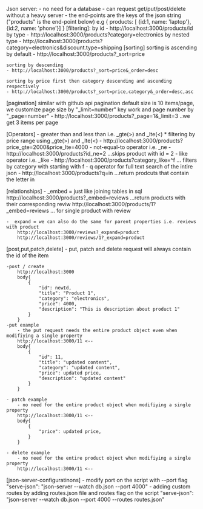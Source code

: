 Json server:
    - no need for a database
    - can request get/put/post/delete without a heavy server
    - the end-points are the keys of the json string ("products" is the end-point below)
        e.g {
            products: [
                {id:1, name: 'laptop'},
                {id:2, name: 'phone'}]
        }
[filtering]:
    by id
    - http://localhost:3000/products/id
    by type
    - http://localhost:3000/products?category=electronics
    by nested type
    - http://localhost:3000/products?category=electronics&discount.type=shipping
[sorting]
    sorting is ascending by default 
    - http://localhost:3000/products?_sort=price

    sorting by descending
    - http://localhost:3000/products?_sort=price&_order=desc

    sorting by price first then category descending and ascending respectively
    - http://localhost:3000/products?_sort=price,category&_order=desc,asc

[pagination] similar with github api pagination
    default size is 10 items/page, we customize page size by "_limit=number" key work and page number 
    by "_page=number"
    - http://localhost:3000/products?_page=1&_limit=3  ..we  get 3 items per page

[Operators]
    - greater than and less than i.e. _gte(>) and _lte(<)
        * filtering by price range using _gte(>) and _lte(<)
        - http://localhost:3000/products?price_gte=2000&price_lte=4000
    - not-equal-to operator i.e. _ne
        - http://localhost:3000/products?id_ne=2  ...skips product with id = 2 
    - like operator i.e. _like
        - http://localhost:3000/products?category_like=^f ...  filters by category with starting with f
    - q operator for full text search of the intire json
        - http://localhost:3000/products?q=in   ...return prodcuts that contain the letter in

[relationships]
    - _embed = just like joining tables in sql
        http://localhost:3000/products?_embed=reviews ...return products with their corresponding reviw
        http://localhost:3000/products/1?_embed=reviews ... for single product with review

    - _expand = we can also do the same for parent properties i.e. reviews with product
        http://localhost:3000/reviews?_expand=product
        http://localhost:3000/reviews/1?_expand=product

[post,put,patch,delete]
    - put, patch and delete request will always contain the id of the item 
    
    -post / create
        http://localhost:3000
        body{
            {
                "id": newId,
                "title": "Product 1",
                "category": "electronics",
                "price": 4000,
                "description": "This is description about product 1"
            }
        }
    -put example
        - the put request needs the entire product object even when modifiying a single property
        http://localhost:3000/11 <--
        body{
            {
                "id": 11,
                "title": "updated content",
                "category": "updated content",
                "price": updated price,
                "description": "updated content"
            }
        }

    - patch example
        - no need for the entire product object when modifiying a single property
        http://localhost:3000/11 <--
        body{
            {
                "price": updated price,
            }
        }

    - delete example
        - no need for the entire product object when modifiying a single property
        http://localhost:3000/11 <--
[json-server-configuratinons]
    - modify port on the script with --port flag
        "serve-json": "json-server --watch db.json --port 4000"
    - adding custom routes by adding routes.json file and routes flag on the script
        "serve-json": "json-server --watch db.json --port 4000 --routes routes.json"


